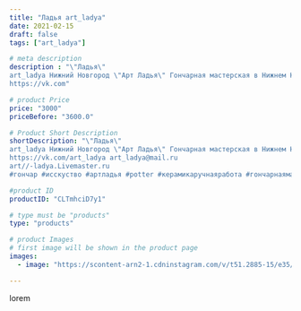 ```yaml
---
title: "Ладья art_ladya"
date: 2021-02-15
draft: false
tags: ["art_ladya"]

# meta description
description : "\"Ладья\" 
art_ladya Нижний Новгород \"Арт Ладья\" Гончарная мастерская в Нижнем Новгороде. Изготовление керамики и мастер//-классы по обучению. 
https://vk.com"

# product Price
price: "3000"
priceBefore: "3600.0"

# Product Short Description
shortDescription: "\"Ладья\" 
art_ladya Нижний Новгород \"Арт Ладья\" Гончарная мастерская в Нижнем Новгороде. Изготовление керамики и мастер//-классы по обучению. 
https://vk.com/art_ladya art_ladya@mail.ru 
art//-ladya.Livemaster.ru
#гончар #исскуство #артладья #potter #керамикаручнаяработа #гончарнаямастерская #керамиканазаказ #handmade #речнойвокзал #керамика  #эксклюзивнаякерамика #decor #ceramicar #историческаяреконструкция #claygoods #magic #ceramic #artladya #нижнийновгород #ceramicart #мастеркласс #фестиваль #дракар #гончарныйкруг #clay #авторскаякерамика #корабль #ладья"

#product ID
productID: "CLTmhciD7y1"

# type must be "products"
type: "products"

# product Images
# first image will be shown in the product page
images:
  - image: "https://scontent-arn2-1.cdninstagram.com/v/t51.2885-15/e35/150744658_124623542886009_7464703045940334262_n.jpg?se=7&tp=1&_nc_ht=scontent-arn2-1.cdninstagram.com&_nc_cat=109&_nc_ohc=iRIxPeJ2i2EAX8SIAq4&ccb=7-4&oh=8bea123fc964149b4ca989bcad9ee9ba&oe=608513AE&_nc_sid=86f79a&ig_cache_key=MjUwOTUxODg0MTUyMTg4MDI0NQ%3D%3D.2-ccb7-4"

---
```

lorem
